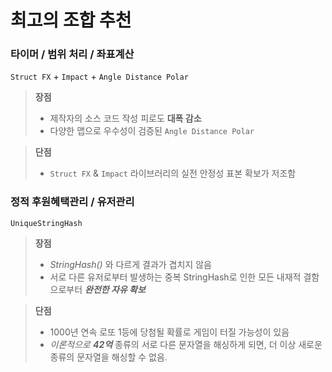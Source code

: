 # 최고의 조합 추천

### 타이머 / 범위 처리 / 좌표계산

`Struct FX` + `Impact` + `Angle Distance Polar`

> **장점**
> - 제작자의 소스 코드 작성 피로도 **대폭 감소**
> - 다양한 맵으로 우수성이 검증된 `Angle Distance Polar`

> **단점**
> - `Struct FX` & `Impact` 라이브러리의 실전 안정성 표본 확보가 저조함


### 정적 후원혜택관리 / 유저관리

`UniqueStringHash`

> **장점**
> - *StringHash()* 와 다르게 결과가 겹치지 않음
> - 서로 다른 유저로부터 발생하는 중복 StringHash로 인한 모든 내재적 결함으로부터 ***완전한 자유 확보***

> **단점**
> - 1000년 연속 로또 1등에 당첨될 확률로 게임이 터질 가능성이 있음
> - *이론적으로* ***42억*** 종류의 서로 다른 문자열을 해싱하게 되면, 더 이상 새로운 종류의 문자열을 해싱할 수 없음.
